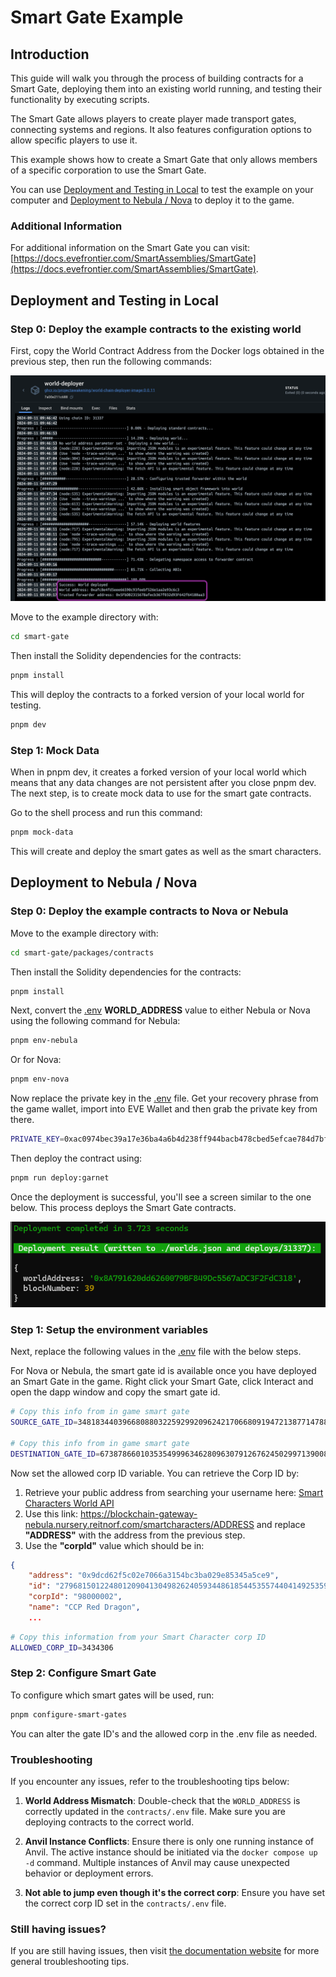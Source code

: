 # Smart Gate Example

## Introduction
This guide will walk you through the process of building contracts for a Smart Gate, deploying them into an existing world running, and testing their functionality by executing scripts.

The Smart Gate allows players to create player made transport gates, connecting systems and regions. It also features configuration options to allow specific players to use it. 

This example shows how to create a Smart Gate that only allows members of a specific corporation to use the Smart Gate.

You can use [Deployment and Testing in Local](#Local) to test the example on your computer and [Deployment to Nebula / Nova](#Nebula) to deploy it to the game.

### Additional Information

For additional information on the Smart Gate you can visit: [https://docs.evefrontier.com/SmartAssemblies/SmartGate](https://docs.evefrontier.com/SmartAssemblies/SmartGate).

## Deployment and Testing in Local<a id='Local'></a>
### Step 0: Deploy the example contracts to the existing world
First, copy the World Contract Address from the Docker logs obtained in the previous step, then run the following commands:

![alt text](../readme-imgs/docker-deployment.png)

Move to the example directory with:

```bash
cd smart-gate
```

Then install the Solidity dependencies for the contracts:
```bash
pnpm install
```

This will deploy the contracts to a forked version of your local world for testing.
```bash
pnpm dev
```

### Step 1: Mock Data
When in pnpm dev, it creates a forked version of your local world which means that any data changes are not persistent after you close pnpm dev. The next step, is to create mock data to use for the smart gate contracts.

Go to the shell process and run this command:
```bash
pnpm mock-data
```

This will create and deploy the smart gates as well as the smart characters.


## Deployment to Nebula / Nova<a id='Nebula'></a>
### Step 0: Deploy the example contracts to Nova or Nebula
Move to the example directory with:

```bash
cd smart-gate/packages/contracts
```

Then install the Solidity dependencies for the contracts:
```bash
pnpm install
```

Next, convert the [.env](./packages/contracts/.env) **WORLD_ADDRESS** value to either Nebula or Nova using the following command for Nebula:

```bash
pnpm env-nebula
```

Or for Nova:
```bash
pnpm env-nova
```

Now replace the private key in the [.env](./packages/contracts/.env) file. Get your recovery phrase from the game wallet, import into EVE Wallet and then grab the private key from there.

```bash
PRIVATE_KEY=0xac0974bec39a17e36ba4a6b4d238ff944bacb478cbed5efcae784d7bf4f2ff80
```

Then deploy the contract using:

```bash
pnpm run deploy:garnet
```

Once the deployment is successful, you'll see a screen similar to the one below. This process deploys the Smart Gate contracts. 

![alt text](../readme-imgs/deploy.png)

### Step 1: Setup the environment variables 
Next, replace the following values in the [.env](./packages/contracts/.env) file with the below steps.

For Nova or Nebula, the smart gate id is available once you have deployed an Smart Gate in the game. Right click your Smart Gate, click Interact and open the dapp window and copy the smart gate id.

```bash
# Copy this info from in game smart gate
SOURCE_GATE_ID=34818344039668088032259299209624217066809194721387714788472158182502870248994

# Copy this info from in game smart gate
DESTINATION_GATE_ID=67387866010353549996346280963079126762450299713900890730943797543376801696007
```

Now set the allowed corp ID variable. You can retrieve the Corp ID by:
1. Retrieve your public address from searching your username here: [Smart Characters World API](https://blockchain-gateway-nebula.nursery.reitnorf.com/smartcharacters)
2. Use this link: https://blockchain-gateway-nebula.nursery.reitnorf.com/smartcharacters/ADDRESS and replace **"ADDRESS"** with the address from the previous step.
3. Use the **"corpId"** value which should be in:
```json
{
    "address": "0x9dcd62f5c02e7066a3154bc3ba029e85345a5ce9",
    "id": "27968150122480120904130498262405934486185445355744041492535994892832439518842",
    "corpId": "98000002",
    "name": "CCP Red Dragon",
    ...
```

```bash
# Copy this information from your Smart Character corp ID
ALLOWED_CORP_ID=3434306
```

### Step 2: Configure Smart Gate
To configure which smart gates will be used, run:

```bash
pnpm configure-smart-gates
```

You can alter the gate ID's and the allowed corp in the .env file as needed.

### Troubleshooting

If you encounter any issues, refer to the troubleshooting tips below:

1. **World Address Mismatch**: Double-check that the `WORLD_ADDRESS` is correctly updated in the `contracts/.env` file. Make sure you are deploying contracts to the correct world.
   
2. **Anvil Instance Conflicts**: Ensure there is only one running instance of Anvil. The active instance should be initiated via the `docker compose up -d` command. Multiple instances of Anvil may cause unexpected behavior or deployment errors.

3. **Not able to jump even though it's the correct corp**: Ensure you have set the correct corp ID set in the `contracts/.env` file.  

### Still having issues?
If you are still having issues, then visit [the documentation website](https://docs.evefrontier.com/Troubleshooting) for more general troubleshooting tips.